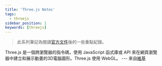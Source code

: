 ```yaml
---
title: 'Three.js Notes'
tags:
  - threejs
sidebar_position: 1
keywords: [threejs]
---
```


> 此系列筆記為閱讀[官方文件](https://threejs.org/manual/#en/fundamentals)後的一些重點紀錄。

Three.js 是一個跨瀏覽器的指令碼，使用 JavaScript 函式庫或 API 來在網頁瀏覽器中建立和展示動畫的3D電腦圖形。Three.js 使用 WebGL。 --- 來自[維基](https://en.wikipedia.org/wiki/Three.js)
